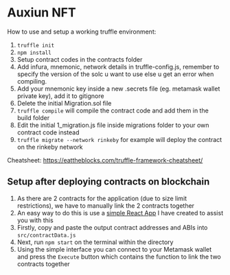 # Auxiun NFT

How to use and setup a working truffle environment:
1. `truffle init`
2. `npm install`
3. Setup contract codes in the contracts folder
4. Add infura, mnemonic, network details in truffle-config.js, remember to specify the version of the solc u want to use else u get an error when compiling.
5. Add your mnemonic key inside a new .secrets file (eg. metamask wallet private key), add it to gitignore
6. Delete the initial Migration.sol file
7. `truffle compile` will compile the contract code and add them in the build folder
8. Edit the initial 1_migration.js file inside migrations folder to your own contract code instead
9. `truffle migrate --network rinkeby` for example will deploy the contract on the rinkeby network

Cheatsheet: https://eattheblocks.com/truffle-framework-cheatsheet/
  
## Setup after deploying contracts on blockchain
1. As there are 2 contracts for the application (due to size limit restrictions), we have to manually link the 2 contracts together
2. An easy way to do this is use a [simple React App](https://github.com/seantan1/smart-contracts-communicator) I have created to assist you with this
3. Firstly, copy and paste the output contract addresses and ABIs into `src/contractData.js`
4. Next, run `npm start` on the terminal within the directory
5. Using the simple interface you can connect to your Metamask wallet and press the `Execute` button which contains the function to link the two contracts together
